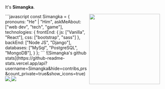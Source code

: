 It's **Simangka**.


<img align='right' src="https://avatars.githubusercontent.com/u/89846718?v=4" width="230">
```javascript
const Simangka = {
    pronouns: "He" | "Him",
    askMeAbout: ["web dev", "tech", "game"],
    technologies: {
        frontEnd: {
            js: ["Vanilla", "React"],
            css: ["bootstrap", "sass"]
        },
        backEnd: ["Node JS", "Django"],
        databases: ["MySql", "PostgreSQL", "MongoDB"],
    }
};
```
![Simangka's github stats](https://github-readme-stats.vercel.app/api?username=Simangka&hide=contribs,prs&count_private=true&show_icons=true)

<a href="https://github.com/Simangka">
  <img src="https://img.shields.io/github/followers/Simangka">
</a>
<a href="https://github.com/Simangka/">
   <img src="https://komarev.com/ghpvc/?username=Simangka">
</a>

